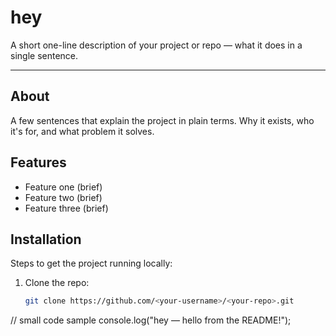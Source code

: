 
# hey

A short one-line description of your project or repo — what it does in a single sentence.

---

## About
A few sentences that explain the project in plain terms. Why it exists, who it's for, and what problem it solves.

## Features
- Feature one (brief)
- Feature two (brief)
- Feature three (brief)

## Installation
Steps to get the project running locally:

1. Clone the repo:
   ```bash
   git clone https://github.com/<your-username>/<your-repo>.git

// small code sample
console.log("hey — hello from the README!");











